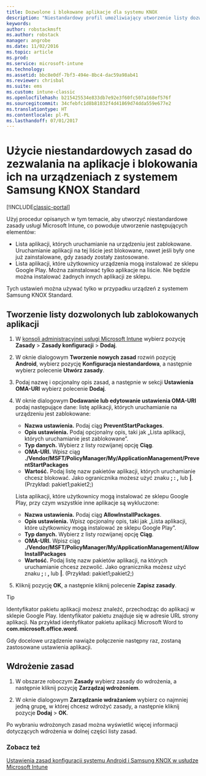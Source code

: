 ```yaml
---
title: Dozwolone i blokowane aplikacje dla systemu KNOX
description: "Niestandardowy profil umożliwiający utworzenie listy dozwolonych i zablokowanych aplikacji dla systemu KNOX."
keywords: 
author: robstackmsft
ms.author: robstack
manager: angrobe
ms.date: 11/02/2016
ms.topic: article
ms.prod: 
ms.service: microsoft-intune
ms.technology: 
ms.assetid: bbc8e0df-7bf3-494e-8bc4-dac59a98ab41
ms.reviewer: chrisbal
ms.suite: ems
ms.custom: intune-classic
ms.openlocfilehash: b215425534e833db7e92e3f60fc507a168ef576f
ms.sourcegitcommit: 34cfebfc1d8b81032f4d41869d74dda559e677e2
ms.translationtype: HT
ms.contentlocale: pl-PL
ms.lasthandoff: 07/01/2017
---
```

# <a name="use-custom-policies-to-allow-and-block-apps-for-samsung-knox-standard-devices"></a>Użycie niestandardowych zasad do zezwalania na aplikacje i blokowania ich na urządzeniach z systemem Samsung KNOX Standard

[!INCLUDE[classic-portal](../includes/classic-portal.md)]

Użyj procedur opisanych w tym temacie, aby utworzyć niestandardowe zasady usługi Microsoft Intune, co powoduje utworzenie następujących elementów:

- Lista aplikacji, których uruchamianie na urządzeniu jest zablokowane. Uruchamianie aplikacji na tej liście jest blokowane, nawet jeśli były one już zainstalowane, gdy zasady zostały zastosowane.
- Lista aplikacji, które użytkownicy urządzenia mogą instalować ze sklepu Google Play. Można zainstalować tylko aplikacje na liście. Nie będzie można instalować żadnych innych aplikacji ze sklepu.

Tych ustawień można używać tylko w przypadku urządzeń z systemem Samsung KNOX Standard.

## <a name="to-create-an-allowed-or-blocked-app-list"></a>Tworzenie listy dozwolonych lub zablokowanych aplikacji

1. W [konsoli administracyjnej usługi Microsoft Intune](https://manage.microsoft.com/) wybierz pozycję **Zasady** &gt; **Zasady konfiguracji** &gt; **Dodaj**.
2. W oknie dialogowym **Tworzenie nowych zasad** rozwiń pozycję **Android**, wybierz pozycję **Konfiguracja niestandardowa**, a następnie wybierz polecenie **Utwórz zasady**.
3. Podaj nazwę i opcjonalny opis zasad, a następnie w sekcji **Ustawienia OMA-URI** wybierz polecenie **Dodaj**.
4. W oknie dialogowym **Dodawanie lub edytowanie ustawienia OMA-URI** podaj następujące dane: listę aplikacji, których uruchamianie na urządzeniu jest zablokowane:
    
    - **Nazwa ustawienia.** Podaj ciąg **PreventStartPackages**.
    - **Opis ustawienia.** Podaj opcjonalny opis, taki jak „Lista aplikacji, których uruchamianie jest zablokowane”.
    -   **Typ danych.** Wybierz z listy rozwijanej opcję **Ciąg**.
    -   **OMA-URI.** Wpisz ciąg **./Vendor/MSFT/PolicyManager/My/ApplicationManagement/PreventStartPackages**
    -   **Wartość.** Podaj listę nazw pakietów aplikacji, których uruchamianie chcesz blokować. Jako ogranicznika możesz użyć znaku **; : ,** lub **|**. (Przykład: pakiet1;pakiet2;)

    Lista aplikacji, które użytkownicy mogą instalować ze sklepu Google Play, przy czym wszystkie inne aplikacje są wykluczone:

    - **Nazwa ustawienia.** Podaj ciąg **AllowInstallPackages**.
    - **Opis ustawienia.** Wpisz opcjonalny opis, taki jak „Lista aplikacji, które użytkownicy mogą instalować ze sklepu Google Play”.
    - **Typ danych.** Wybierz z listy rozwijanej opcję **Ciąg**.
    - **OMA-URI.** Wpisz ciąg **./Vendor/MSFT/PolicyManager/My/ApplicationManagement/AllowInstallPackages**
    - **Wartość.** Podaj listę nazw pakietów aplikacji, na których uruchamianie chcesz zezwolić. Jako ogranicznika możesz użyć znaku **; : ,** lub **|**. (Przykład: pakiet1;pakiet2;)

4. Kliknij pozycję **OK**, a następnie kliknij polecenie **Zapisz zasady**. 

>[!TIP]
> Identyfikator pakietu aplikacji możesz znaleźć, przechodząc do aplikacji w sklepie Google Play. Identyfikator pakietu znajduje się w adresie URL strony aplikacji. Na przykład identyfikator pakietu aplikacji Microsoft Word to **com.microsoft.office.word**.

Gdy docelowe urządzenie nawiąże połączenie następny raz, zostaną zastosowane ustawienia aplikacji.


## <a name="deploy-the-policy"></a>Wdrożenie zasad

1.  W obszarze roboczym **Zasady** wybierz zasady do wdrożenia, a następnie kliknij pozycję **Zarządzaj wdrożeniem**.

2.  W oknie dialogowym **Zarządzanie wdrażaniem** wybierz co najmniej jedną grupę, w której chcesz wdrożyć zasady, a następnie kliknij pozycje **Dodaj** &gt; **OK**.

 
Po wybraniu wdrożonych zasad można wyświetlić więcej informacji dotyczących wdrożenia w dolnej części listy zasad.

### <a name="see-also"></a>Zobacz też
[Ustawienia zasad konfiguracji systemu Android i Samsung KNOX w usłudze Microsoft Intune](android-policy-settings-in-microsoft-intune.md)
